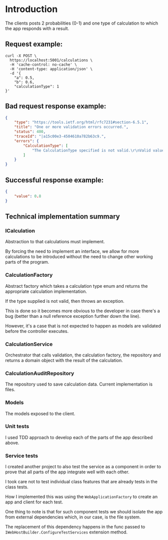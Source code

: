 # Introduction

The clients posts 2 probabilities (0-1) and one type of calculation to which the app responds with a result.

## Request example:

```
curl -X POST \
  https://localhost:5001/calculations \
  -H 'cache-control: no-cache' \
  -H 'content-type: application/json' \
  -d '{
	"a": 0.5,
	"b": 0.6,
	"calculationType": 1
}'
```

## Bad request response example:

```json
{
    "type": "https://tools.ietf.org/html/rfc7231#section-6.5.1",
    "title": "One or more validation errors occurred.",
    "status": 400,
    "traceId": "|a15c00e3-4504610a782b63c9.",
    "errors": {
        "CalculationType": [
            "The CalculationType specified is not valid.\r\nValid values: 0 (Combined), 1 (Either)"
        ]
    }
}
```

## Successful response example:

```json
{
    "value": 0.8
}
```

## Technical implementation summary

### ICalculation

Abstraction to that calculations must implement.

By forcing the need to implement an interface, we allow for more calculations to be introduced without the need to change other working parts of the program.

### CalculationFactory

Abstract factory which takes a calculation type enum and returns the appropriate calculation implementation.

If the type supplied is not valid, then throws an exception.

This is done so it becomes more obvious to the developer in case there's a bug (better than a null reference exception further down the line).

However, it's a case that is not expected to happen as models are validated before the controller executes.

### CalculationService

Orchestrator that calls validation, the calculation factory, the repository and returns a domain object with the result of the calculation.

### CalculationAuditRepository

The repository used to save calculation data. Current implementation is files.

### Models

The models exposed to the client.

### Unit tests

I used TDD approach to develop each of the parts of the app described above.

### Service tests

I created another project to also test the service as a component in order to prove that all parts of the app integrate well with each other.

I took care not to test individual class features that are already tests in the class tests.

How I implemented this was using the `WebApplicationFactory` to create an app and client for each test.

One thing to note is that for such component tests we should isolate the app from external dependencies which, in our case, is the file system.

The replacement of this dependency happens in the func passed to `IWebHostBuilder.ConfigureTestServices` extension method.
